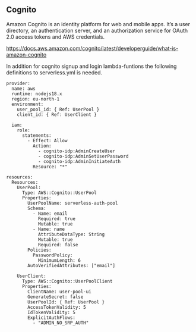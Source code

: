
## Cognito
Amazon Cognito is an identity platform for web and mobile apps. It’s a user directory, an authentication server, and an authorization service for OAuth 2.0 access tokens and AWS credentials.

<a href="https://docs.aws.amazon.com/cognito/latest/developerguide/what-is-amazon-cognito" target="_blank">https://docs.aws.amazon.com/cognito/latest/developerguide/what-is-amazon-cognito</a>


In addition for cognito signup and login lambda-funtions the following definitions to serverless.yml is needed.


```
provider:
  name: aws
  runtime: nodejs18.x
  region: eu-north-1
  environment:
    user_pool_id: { Ref: UserPool }
    client_id: { Ref: UserClient }

  iam:
    role:
      statements:
        - Effect: Allow
          Action:
            - cognito-idp:AdminCreateUser
            - cognito-idp:AdminSetUserPassword
            - cognito-idp:AdminInitiateAuth
          Resource: "*"

resources:
  Resources:
    UserPool:
      Type: AWS::Cognito::UserPool
      Properties:
        UserPoolName: serverless-auth-pool
        Schema:
          - Name: email
            Required: true
            Mutable: true
          - Name: name
            AttributeDataType: String
            Mutable: true
            Required: false
        Policies:
          PasswordPolicy:
            MinimumLength: 6
        AutoVerifiedAttributes: ["email"]

    UserClient:
      Type: AWS::Cognito::UserPoolClient
      Properties:
        ClientName: user-pool-ui
        GenerateSecret: false
        UserPoolId: { Ref: UserPool }
        AccessTokenValidity: 5
        IdTokenValidity: 5
        ExplicitAuthFlows:
          - "ADMIN_NO_SRP_AUTH"
```
